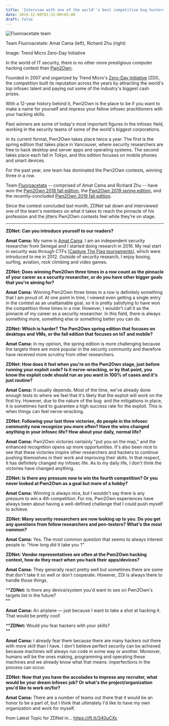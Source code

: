 ```yaml
---
title: 'Interview with one of the world''s best competitive bug hunters'
date: 2019-12-08T02:31:00+01:00
draft: false
---
```


![Fluoroacetate team](https://zdnet3.cbsistatic.com/hub/i/2019/12/07/ded02316-5436-4af0-b69c-bf75a69759d8/ca101b90f28d2ed5f3063aff17492c7b/fluoroacetate-tea.jpg)

Team Fluoroacetate: Amat Cama (left), Richard Zhu (right)

Image: Trend Micro Zero-Day Initiative

In the world of IT security, there is no other more prestigious computer hacking contest than [Pwn2Own](https://en.wikipedia.org/wiki/Pwn2Own).

Founded in 2007 and organized by Trend Micro's [Zero-Day Initiative](https://www.zerodayinitiative.com) (ZDI), the competition built its reputation across the years by attracting the world's top infosec talent and paying out some of the industry's biggest cash prizes.

With a 12-year history behind it, Pwn2Own is the place to be if you want to make a name for yourself and impress your fellow infosec practitioners with your hacking skills.

Past winners are some of today's most important figures in the infosec field, working in the security teams of some of the world's biggest corporations.

In its current format, Pwn2Own takes place twice a year. The first is the spring edition that takes place in Vancouver, where security researchers are free to hack desktop and server apps and operating systems. The second takes place each fall in Tokyo, and this edition focuses on mobile phones and smart devices.

For the past year, one team has dominated the Pwn2Own contests, winning three in a row.

Team [Fluoroacetate](https://twitter.com/fluoroacetate) -- comprised of Amat Cama and Richard Zhu -- have won the [Pwn2Own 2018 fall edition](https://twitter.com/thezdi/status/1062617496367308800), the [Pwn2Own 2019 spring edition](https://twitter.com/thezdi/status/1109241913209556992), and the recently-concluded [Pwn2Own 2019 fall edition](https://twitter.com/thezdi/status/1192366514369974272).

Since the contest concluded last month, ZDNet sat down and interviewed one of the team's members on what it takes to reach the pinnacle of his profession and the jitters Pwn2Own contests feel while they're on stage.

* * *

****ZDNet:** Can you introduce yourself to our readers?**

**Amat Cama:** My name is [Amat Cama](https://twitter.com/amatcama). I am an independent security researcher from Senegal and I started doing research in 2016. My real start in security was through CTFs \[[Capture The Flag tournaments](https://en.wikipedia.org/wiki/Capture_the_flag#Computer_security)\], which were introduced to me in 2012. Outside of security research, I enjoy boxing, surfing, aviation, rock climbing and video games.

****ZDNet:** Does winning Pwn2Own three times in a row count as the pinnacle of your career as a security researcher, or do you have other bigger goals that you're aiming for?**

**Amat Cama:** Winning Pwn2Own three times in a row is definitely something that I am proud of. At one point in time, I viewed even getting a single entry in the contest as an unattainable goal, so it is pretty satisfying to have won the competition three times in a row. However, I wouldn't call it as the pinnacle of my career as a security researcher. In this field, there is always something more, something else or something better you can do.

****ZDNet:** Which is harder? The Pwn2Own spring edition that focuses on desktops and VMs, or the fall edition that focuses on IoT and mobile?**

**Amat Cama:** In my opinion, the spring edition is more challenging because the targets there are more popular in the security community and therefore have received more scrutiny from other researchers.  
  
****ZDNet:** How does it feel when you're on the Pwn2Own stage, just before running your exploit code? Is it nerve-wracking, or by that point, you know the exploit code should run as you want in 100% of cases and it's just routine?**

**Amat Cama:** It usually depends. Most of the time, we've already done enough tests to where we feel that it's likely that the exploit will work on the first try. However, due to the nature of the bug  and the mitigations in place, it is sometimes hard to guarantee a high success rate for the exploit. This is when things can feel nerve-wracking.

****ZDNet:** Following your last three victories, do people in the infosec community now recognize you more often? Have the wins changed anything in your infosec life? How about your daily, normal life?**

**Amat Cama:** Pwn2Own victories certainly "put you on the map," and the enhanced recognition opens up more opportunities. It's also been nice to see that these victories inspire other researchers and hackers to continue pushing themselves in their work and improving their skills. In that respect, it has definitely changed my infosec life. As to my daily life, I don't think the victories have changed anything.

****ZDNet:** Is there any pressure now to win the fourth competition? Or you never looked at Pwn2Own as a goal but more of a hobby?**

**Amat Cama:** Winning is always nice, but I wouldn't say there is any pressure to win a 4th competition. For me, Pwn2Own experiences have always been about having a well-defined challenge that I could push myself to achieve.

****ZDNet:** Many security researchers are now looking up to you. Do you get any questions from fellow researchers and pen-testers? What's the most common?**

**Amat Cama:** Yes. The most common question that seems to always interest people is: "How long did it take you ?"

****ZDNet:** Vendor representatives are often at the Pwn2Own hacking contest, how do they react when you hack their apps/devices?**

**Amat Cama:** They generally react pretty well but sometimes there are some that don't take it so well or don't cooperate. However, ZDI is always there to handle those things.

****ZDNet:** Is there any device/system you'd want to see on Pwn2Own's targets list in the future?  
**

**Amat Cama:** An airplane — just because I want to take a shot at hacking it. That would be pretty cool!

****ZDNet:** Would you fear hackers with your skills?  
**

**Amat Cama:** I already fear them because there are many hackers out there with more skill than I have. I don't believe perfect security can be achieved because machines will always run code in some way or another. Moreover, humans will be the ones making, programming and operating these machines and we already know what that means: imperfections in the process can occur.

**ZDNet: Now that you have the accolades to impress any recruiter, what would be your dream infosec job? Or what's the project/organization you'd like to work on/for?**

**Amat Cama:** There are a number of teams out there that it would be an honor to be a part of, but I think that ultimately I'd like to have my own organization and work for myself.

  
  
from Latest Topic for ZDNet in... https://ift.tt/340uCXc